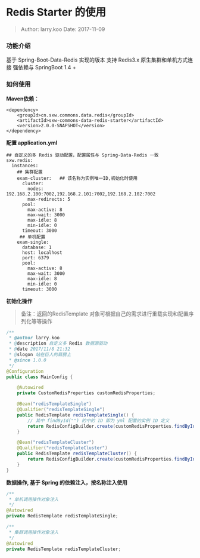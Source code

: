 Redis Starter 的使用
===

> Author: larry.koo  Date: 2017-11-09


### 功能介绍

基于 Spring-Boot-Data-Redis 实现的版本
支持 Redis3.x 原生集群和单机方式连接
强依赖与 SpringBoot 1.4 +

### 如何使用

**Maven依赖：**

```
<dependency>
    <groupId>cn.sxw.commons.data.redis</groupId>
    <artifactId>sxw-commons-data-redis-starter</artifactId>
    <version>2.0.0-SNAPSHOT</version>
</dependency>
```

**配置 application.yml**

```smartyconfig
## 自定义的多 Redis 驱动配置，配置属性与 Spring-Data-Redis 一致
sxw.redis:
  instances:
    ## 集群配置
    exam-cluster:   ## 该名称为实例唯一ID,初始化时使用
      cluster:
        nodes: 192.168.2.100:7002,192.168.2.101:7002,192.168.2.102:7002
        max-redirects: 5
      pool:
        max-active: 8
        max-wait: 3000
        max-idle: 8
        min-idle: 0
      timeout: 3000
     ## 单机配置
    exam-single:
      database: 1
      host: localhost
      port: 6379
      pool:
        max-active: 8
        max-wait: 3000
        max-idle: 8
        min-idle: 0
      timeout: 3000
```

**初始化操作**

> 备注：返回的RedisTemplate 对象可根据自己的需求进行重载实现和配置序列化等等操作

```java
/**
 * @author larry.koo
 * @description 自定义多 Redis 数据源驱动
 * @date 2017/11/8 21:32
 * @slogon 站在巨人的肩膀上
 * @since 1.0.0
 */
@Configuration
public class MainConfig {

    @Autowired
    private CustomRedisProperties customRedisProperties;

    @Bean("redisTemplateSingle")
    @Qualifier("redisTemplateSingle")
    public RedisTemplate redisTemplateSingle() {
        // 其中 findById("") 的中的 ID 即为 yml 配置的实例 ID 定义
        return RedisConfigBuilder.create(customRedisProperties.findById("exam-single")).build();
    }

    @Bean("redisTemplateCluster")
    @Qualifier("redisTemplateCluster")
    public RedisTemplate redisTemplateCluster() {
        return RedisConfigBuilder.create(customRedisProperties.findById("exam-cluster")).build();
    }
}
```

**数据操作, 基于 Spring 的依赖注入，按名称注入使用**

```java
/**
 * 单机调用操作对象注入
 */
@Autowired
private RedisTemplate redisTemplateSingle;

/**
 * 集群调用操作对象注入
 */
@Autowired
private RedisTemplate redisTemplateCluster;
```